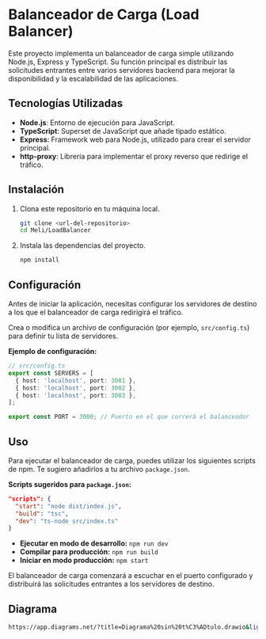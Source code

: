 # Balanceador de Carga (Load Balancer)

Este proyecto implementa un balanceador de carga simple utilizando Node.js, Express y TypeScript. Su función principal es distribuir las solicitudes entrantes entre varios servidores backend para mejorar la disponibilidad y la escalabilidad de las aplicaciones.

## Tecnologías Utilizadas

*   **Node.js**: Entorno de ejecución para JavaScript.
*   **TypeScript**: Superset de JavaScript que añade tipado estático.
*   **Express**: Framework web para Node.js, utilizado para crear el servidor principal.
*   **http-proxy**: Librería para implementar el proxy reverso que redirige el tráfico.

## Instalación

1.  Clona este repositorio en tu máquina local.
    ```bash
    git clone <url-del-repositorio>
    cd Meli/LoadBalancer
    ```

2.  Instala las dependencias del proyecto.
    ```bash
    npm install
    ```

## Configuración

Antes de iniciar la aplicación, necesitas configurar los servidores de destino a los que el balanceador de carga redirigirá el tráfico.

Crea o modifica un archivo de configuración (por ejemplo, `src/config.ts`) para definir tu lista de servidores.

**Ejemplo de configuración:**

```typescript
// src/config.ts
export const SERVERS = [
  { host: 'localhost', port: 3001 },
  { host: 'localhost', port: 3002 },
  { host: 'localhost', port: 3003 },
];

export const PORT = 3000; // Puerto en el que correrá el balanceador
```

## Uso

Para ejecutar el balanceador de carga, puedes utilizar los siguientes scripts de npm. Te sugiero añadirlos a tu archivo `package.json`.

**Scripts sugeridos para `package.json`:**
```json
"scripts": {
  "start": "node dist/index.js",
  "build": "tsc",
  "dev": "ts-node src/index.ts"
}
```

*   **Ejecutar en modo de desarrollo:** `npm run dev`
*   **Compilar para producción:** `npm run build`
*   **Iniciar en modo producción:** `npm start`

El balanceador de carga comenzará a escuchar en el puerto configurado y distribuirá las solicitudes entrantes a los servidores de destino.

## Diagrama
```bash
https://app.diagrams.net/?title=Diagrama%20sin%20t%C3%ADtulo.drawio&lightbox=1&page-id=IL9wSciJY0rKX-my7zNg&client=1
```